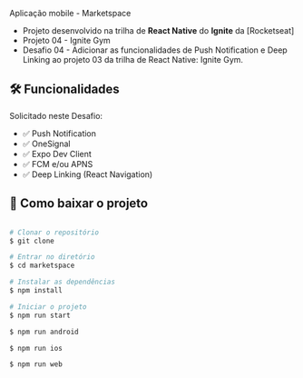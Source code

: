 Aplicação mobile - Marketspace

- Projeto desenvolvido na trilha de **React Native** do **Ignite** da [Rocketseat]
- Projeto 04 - Ignite Gym
- Desafio 04 - Adicionar as funcionalidades de Push Notification e Deep Linking ao projeto 03 da trilha de React Native: Ignite Gym.

## 🛠 Funcionalidades

Solicitado neste Desafio:

- :white_check_mark: Push Notification
- :white_check_mark: OneSignal
- :white_check_mark: Expo Dev Client
- :white_check_mark: FCM e/ou APNS
- :white_check_mark: Deep Linking (React Navigation)

## :open_file_folder: Como baixar o projeto

```bash

# Clonar o repositório
$ git clone 

# Entrar no diretório
$ cd marketspace

# Instalar as dependências
$ npm install

# Iniciar o projeto
$ npm run start

$ npm run android

$ npm run ios

$ npm run web

```